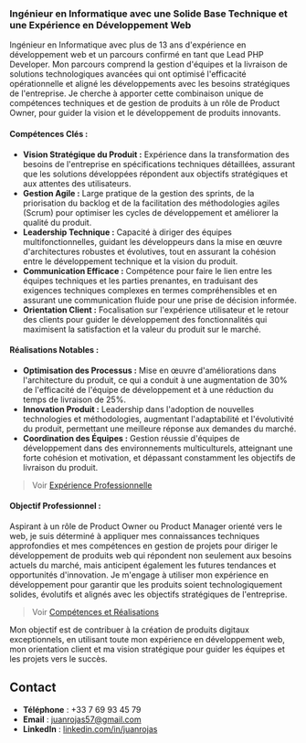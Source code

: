 ### **Ingénieur en Informatique avec une Solide Base Technique et une Expérience en Développement Web**

Ingénieur en Informatique avec plus de 13 ans d'expérience en développement web et un parcours confirmé en tant que Lead PHP Developer. Mon parcours comprend la gestion d'équipes et la livraison de solutions technologiques avancées qui ont optimisé l'efficacité opérationnelle et aligné les développements avec les besoins stratégiques de l'entreprise. Je cherche à apporter cette combinaison unique de compétences techniques et de gestion de produits à un rôle de Product Owner, pour guider la vision et le développement de produits innovants.

#### **Compétences Clés :**
- **Vision Stratégique du Produit :** Expérience dans la transformation des besoins de l'entreprise en spécifications techniques détaillées, assurant que les solutions développées répondent aux objectifs stratégiques et aux attentes des utilisateurs.
- **Gestion Agile :** Large pratique de la gestion des sprints, de la priorisation du backlog et de la facilitation des méthodologies agiles (Scrum) pour optimiser les cycles de développement et améliorer la qualité du produit.
- **Leadership Technique :** Capacité à diriger des équipes multifonctionnelles, guidant les développeurs dans la mise en œuvre d'architectures robustes et évolutives, tout en assurant la cohésion entre le développement technique et la vision du produit.
- **Communication Efficace :** Compétence pour faire le lien entre les équipes techniques et les parties prenantes, en traduisant des exigences techniques complexes en termes compréhensibles et en assurant une communication fluide pour une prise de décision informée.
- **Orientation Client :** Focalisation sur l'expérience utilisateur et le retour des clients pour guider le développement des fonctionnalités qui maximisent la satisfaction et la valeur du produit sur le marché.

#### **Réalisations Notables :**
- **Optimisation des Processus :** Mise en œuvre d'améliorations dans l'architecture du produit, ce qui a conduit à une augmentation de 30% de l'efficacité de l'équipe de développement et à une réduction du temps de livraison de 25%.
- **Innovation Produit :** Leadership dans l'adoption de nouvelles technologies et méthodologies, augmentant l'adaptabilité et l'évolutivité du produit, permettant une meilleure réponse aux demandes du marché.
- **Coordination des Équipes :** Gestion réussie d'équipes de développement dans des environnements multiculturels, atteignant une forte cohésion et motivation, et dépassant constamment les objectifs de livraison du produit.

> Voir [Expérience Professionnelle](https://github.com/IngJuanRojas/about-me-Fr/blob/main/ProfessionalExperience.md)

#### **Objectif Professionnel :**
Aspirant à un rôle de Product Owner ou Product Manager orienté vers le web, je suis déterminé à appliquer mes connaissances techniques approfondies et mes compétences en gestion de projets pour diriger le développement de produits web qui répondent non seulement aux besoins actuels du marché, mais anticipent également les futures tendances et opportunités d'innovation. Je m'engage à utiliser mon expérience en développement pour garantir que les produits soient technologiquement solides, évolutifs et alignés avec les objectifs stratégiques de l'entreprise.

> Voir [Compétences et Réalisations](https://github.com/IngJuanRojas/about-me-Fr/blob/main/Capabilities.md)

Mon objectif est de contribuer à la création de produits digitaux exceptionnels, en utilisant toute mon expérience en développement web, mon orientation client et ma vision stratégique pour guider les équipes et les projets vers le succès.

## **Contact**

- **Téléphone** : +33 7 69 93 45 79
- **Email** : [juanrojas57@gmail.com](mailto:juanrojas57@gmail.com)
- **LinkedIn** : [linkedin.com/in/juanrojas](https://www.linkedin.com/in/juanrojas)
